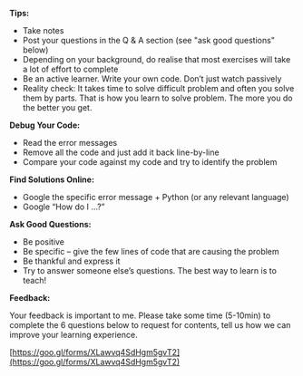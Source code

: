 **Tips:**

* Take notes
* Post your questions in the Q & A section \(see "ask good questions" below\)
* Depending on your background, do realise that most exercises will take a lot of effort to complete
* Be an active learner. Write your own code. Don’t just watch passively
* Reality check: It takes time to solve difficult problem and often you solve them by parts. That is how you learn to solve problem. The more you do the better you get.

**Debug Your Code:**

* Read the error messages
* Remove all the code and just add it back line-by-line
* Compare your code against my code and try to identify the problem

**Find Solutions Online:**

* Google the specific error message + Python \(or any relevant language\)
* Google “How do I ...?”

**Ask Good Questions:**

* Be positive
* Be specific – give the few lines of code that are causing the problem
* Be thankful and express it
* Try to answer someone else’s questions. The best way to learn is to teach!

**Feedback:**

Your feedback is important to me. Please take some time \(5-10min\) to complete the 6 questions below to request for contents, tell us how we can improve your learning experience.

[https://goo.gl/forms/XLawvq4SdHgm5gvT2](https://goo.gl/forms/XLawvq4SdHgm5gvT2)

